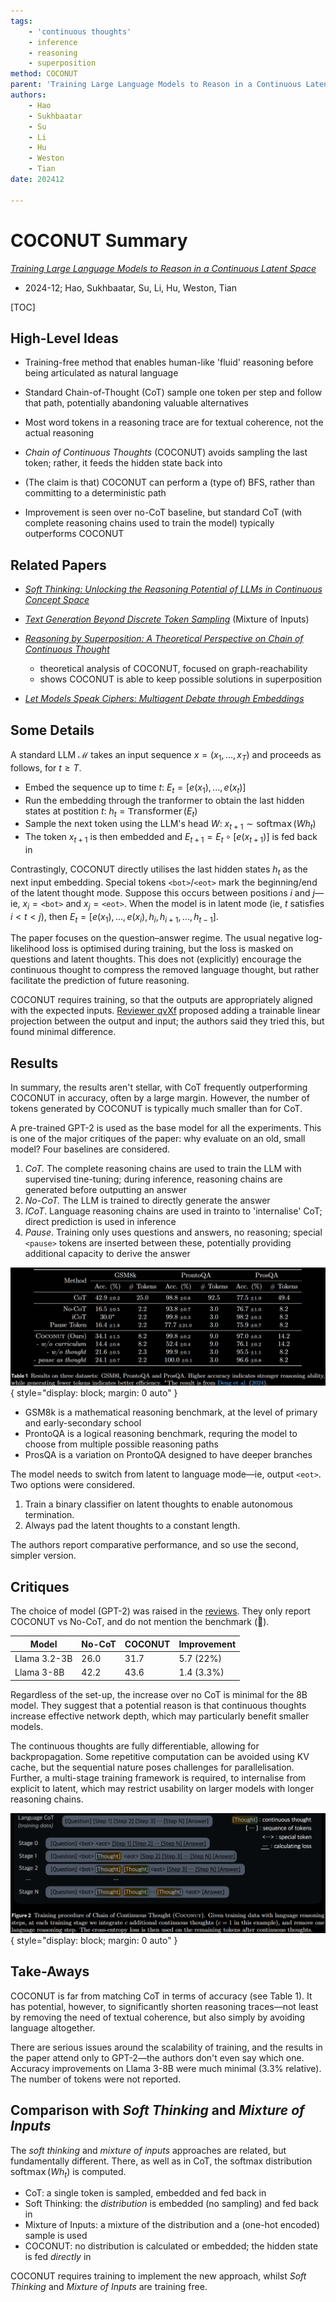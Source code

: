 ```yaml
---
tags:
    - 'continuous thoughts'
    - inference
    - reasoning
    - superposition
method: COCONUT
parent: 'Training Large Language Models to Reason in a Continuous Latent Space'
authors:
    - Hao
    - Sukhbaatar
    - Su
    - Li
    - Hu
    - Weston
    - Tian
date: 202412

---
```

# COCONUT Summary

[*Training Large Language Models to Reason in a Continuous Latent Space*](https://arxiv.org/abs/2412.06769)

-   2024-12; Hao, Sukhbaatar, Su, Li, Hu, Weston, Tian

[TOC]

## High-Level Ideas

-   Training-free method that enables human-like 'fluid' reasoning before being articulated as natural language

-   Standard Chain-of-Thought (CoT) sample one token per step and follow that path, potentially abandoning valuable alternatives

-   Most word tokens in a reasoning trace are for textual coherence, not the actual reasoning

-   *Chain of Continuous Thoughts* (COCONUT) avoids sampling the last token; rather, it feeds the hidden state back into

-   (The claim is that) COCONUT can perform a (type of) BFS, rather than committing to a deterministic path

-   Improvement is seen over no-CoT baseline, but standard CoT (with complete reasoning chains used to train the model) typically outperforms COCONUT

## Related Papers

-   [*Soft Thinking: Unlocking the Reasoning Potential of LLMs in Continuous Concept Space*](http://arxiv.org/abs/2505.15778)

-   [*Text Generation Beyond Discrete Token Sampling*](https://arxiv.org/abs/2505.14827) (Mixture of Inputs)

-   [*Reasoning by Superposition: A Theoretical Perspective on Chain of Continuous Thought*](http://arxiv.org/abs/2505.12514)
    -   theoretical analysis of COCONUT, focused on graph-reachability
    -   shows COCONUT is able to keep possible solutions in superposition

-   [*Let Models Speak Ciphers: Multiagent Debate through Embeddings*](http://arxiv.org/abs/2310.06272)


## Some Details

A standard LLM $\mathcal M$ takes an input sequence $x = (x_1, ..., x_T)$ and proceeds as follows, for $t \ge T$.

-   Embed the sequence up to time $t$: $E_t = [e(x_1), ..., e(x_t)]$
-   Run the embedding through the tranformer to obtain the last hidden states at postition $t$: $h_t = \mathop{\mathsf{Transformer}}(E_t)$
-   Sample the next token using the LLM's head $W$: $x_{t+1} \sim \mathop{\mathsf{softmax}}(W h_t)$
-   The token $x_{t+1}$ is then embedded and $E_{t+1} = E_t \circ [e(x_{t+1})]$ is fed back in

Contrastingly, COCONUT directly utilises the last hidden states $h_t$ as the next input embedding. Special tokens `<bot>`/`<eot>` mark the beginning/end of the latent thought mode. Suppose this occurs between positions $i$ and $j$—ie, $x_i = \texttt{<bot>}$ and $x_j = \texttt{<eot>}$. When the model is in latent mode (ie, $t$ satisfies $i < t < j$), then $E_t = [e(x_1), ..., e(x_i), h_i, h_{i+1}, ..., h_{t-1}]$.

The paper focuses on the question–answer regime. The usual negative log-likelihood loss is optimised during training, but the loss is masked on questions and latent thoughts. This does not (explicitly) encourage the continuous thought to compress the removed language thought, but rather facilitate the prediction of future reasoning.

COCONUT requires training, so that the outputs are appropriately aligned with the expected inputs. [Reviewer qvXf](https://openreview.net/forum?id=tG4SgayTtk&noteId=mGtiMqDgqU) proposed adding a trainable linear projection between the output and input; the authors said they tried this, but found minimal difference.

## Results

In summary, the results aren't stellar, with CoT frequently outperforming COCONUT in accuracy, often by a large margin. However, the number of tokens generated by COCONUT is typically much smaller than for CoT.

A pre-trained GPT-2 is used as the base model for all the experiments. This is one of the major critiques of the paper: why evaluate on an old, small model? Four baselines are considered.

1.  *CoT.* The complete reasoning chains are used to train the LLM with supervised tine-tuning; during inference, reasoning chains are generated before outputting an answer
2.  *No-CoT.* The LLM is trained to directly generate the answer
3.  *ICoT*. Language reasoning chains are used in trainto to 'internalise' CoT; direct prediction is used in inference
4.  *Pause*. Training only uses questions and answers, no reasoning; special `<pause>` tokens are inserted between these, potentially providing additional capacity to derive the answer

![evaluation table](attachments/COCONUT%20-%20Evaluation.png){ style="display: block; margin: 0 auto" }

-   GSM8k is a mathematical reasoning benchmark, at the level of primary and early-secondary school
-   ProntoQA is a logical reasoning benchmark, requring the model to choose from multiple possible reasoning paths
-   ProsQA is a variation on ProntoQA designed to have deeper branches

The model needs to switch from latent to language mode—ie, output `<eot>`. Two options were considered.

1.  Train a binary classifier on latent thoughts to enable autonomous termination.
2.  Always pad the latent thoughts to a constant length.

The authors report comparative performance, and so use the second, simpler version.


## Critiques

The choice of model (GPT-2) was raised in the [reviews](https://openreview.net/forum?id=tG4SgayTtk). They only report COCONUT vs No-CoT, and do not mention the benchmark (🤦).

| Model        | No-CoT | COCONUT | Improvement |
| ------------ | ------ | ------- | ----------- |
| Llama 3.2-3B | 26.0 | 31.7 | 5.7 (22%) |
| Llama 3-8B   | 42.2 | 43.6 | 1.4 (3.3%) |

Regardless of the set-up, the increase over no CoT is minimal for the 8B model. They suggest that a potential reason is that continuous thoughts increase effective network depth, which may particularly benefit smaller models.

The continuous thoughts are fully differentiable, allowing for backpropagation. Some repetitive computation can be avoided using KV cache, but the sequential nature poses challenges for parallelisation. Further, a multi-stage training framework is required, to internalise from explicit to latent, which may restrict usability on larger models with longer reasoning chains.

![training procedure](attachments/COCONUT%20-%20Training.png){ style="display: block; margin: 0 auto" }


## Take-Aways

COCONUT is far from matching CoT in terms of accuracy (see Table 1). It has potential, however, to significantly shorten reasoning traces—not least by removing the need of textual coherence, but also simply by avoiding language altogether.

There are serious issues around the scalability of training, and the results in the paper attend only to GPT-2—the authors don't even say which one. Accuracy improvements on Llama 3-8B were much minimal (3.3% relative). The number of tokens were not reported.


## Comparison with *Soft Thinking* and *Mixture of Inputs*

The *soft thinking* and *mixture of inputs* approaches are related, but fundamentally different. There, as well as in CoT, the softmax distribution $\mathop{\mathsf{softmax}}(W h_t)$ is computed.

-   CoT: a single token is sampled, embedded and fed back in
-   Soft Thinking: the *distribution* is embedded (no sampling) and fed back in
-   Mixture of Inputs: a mixture of the distribution and a (one-hot encoded) sample is used
-   COCONUT: no distribution is calculated or embedded; the hidden state is fed *directly* in

COCONUT requires training to implement the new approach, whilst *Soft Thinking* and *Mixture of Inputs* are training free.
